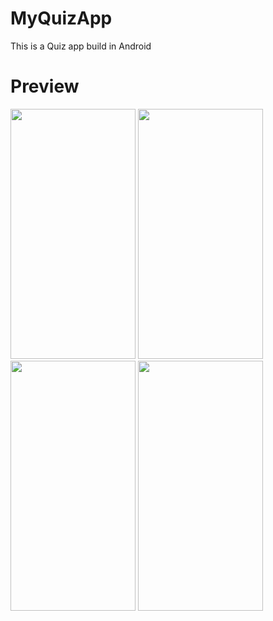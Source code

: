 # MyQuizApp
This is a Quiz app build in Android

# Preview
<img src="https://user-images.githubusercontent.com/60973245/173672246-5b13e47c-a770-45e2-85bf-5048da1f7a3d.PNG" width="200" height="400">  <img src="https://user-images.githubusercontent.com/60973245/173672256-acd356af-b06d-4bdc-84ff-0a847cf86426.PNG" width="200" height="400"> <img src="https://user-images.githubusercontent.com/60973245/173672260-647c98f6-d482-4d91-817a-a965b6fcd372.PNG" width="200" height="400"> <img src="https://user-images.githubusercontent.com/60973245/173672275-72bb007a-d2cd-4886-94d8-edcd6c982ef5.PNG" width="200" height="400">
